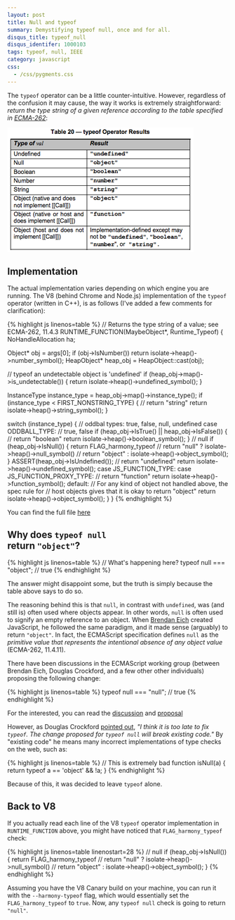 ```yaml
---
layout: post
title: Null and typeof
summary: Demystifying typeof null, once and for all.
disqus_title: typeof_null
disqus_identifer: 1000103
tags: typeof, null, IEEE
category: javascript
css:
  - /css/pygments.css
---
```


The <code>typeof</code> operator can be a little counter-intuitive.  However, regardless of the confusion it may cause, the way it works is extremely straightforward: *return the type string of a given reference according to the table specified in [ECMA-262](http://www.ecma-international.org/publications/files/ECMA-ST-ARCH/ECMA-262%205th%20edition%20December%202009.pdf)*:

<img class="es-table" src="/images/posts/typeof_table.png" />

## Implementation

The actual implementation varies depending on which engine you are running.  The V8 (behind Chrome and Node.js) implementation of the <code>typeof</code> operator (written in C++), is as follows (I've added a few comments for clarification):

{% highlight js linenos=table %}
// Returns the type string of a value; see ECMA-262, 11.4.3
RUNTIME_FUNCTION(MaybeObject*, Runtime_Typeof) {
  NoHandleAllocation ha;

  Object* obj = args[0];
  if (obj->IsNumber()) return isolate->heap()->number_symbol();
  HeapObject* heap_obj = HeapObject::cast(obj);

  // typeof an undetectable object is 'undefined'
  if (heap_obj->map()->is_undetectable()) {
    return isolate->heap()->undefined_symbol();
  }

  InstanceType instance_type = heap_obj->map()->instance_type();
  if (instance_type < FIRST_NONSTRING_TYPE) {
    // return "string"
    return isolate->heap()->string_symbol();
  }

  switch (instance_type) {
    // oddbal types: true, false, null, undefined
    case ODDBALL_TYPE:
      // true, false
      if (heap_obj->IsTrue() || heap_obj->IsFalse()) {
        // return "boolean"
        return isolate->heap()->boolean_symbol();
      }
      // null
      if (heap_obj->IsNull()) {
        return FLAG_harmony_typeof
            // return "null"
            ? isolate->heap()->null_symbol()
            // return "object"
            : isolate->heap()->object_symbol();
      }
      ASSERT(heap_obj->IsUndefined());
      // return "undefined"
      return isolate->heap()->undefined_symbol();
    case JS_FUNCTION_TYPE:
    case JS_FUNCTION_PROXY_TYPE:
      // return "function"
      return isolate->heap()->function_symbol();
    default:
      // For any kind of object not handled above, the spec rule for
      // host objects gives that it is okay to return "object"
      return isolate->heap()->object_symbol();
  }
}
{% endhighlight %}

<aside>
  You can find the full file <a href="http://code.google.com/searchframe#W9JxUuHYyMg/trunk/src/runtime.cc&q=typeof%20null%20package:v8%5C.googlecode%5C.com" target="_blank">here</a>
</aside>

## Why does <code>typeof null </code> return <code>"object"</code>?

{% highlight js linenos=table %}
// What's happening here?
typeof null === "object"; // true
{% endhighlight %}

The answer might disappoint some, but the truth is simply because the table above says to do so.

The reasoning behind this is that <code>null</code>, in contrast with <code>undefined</code>, was (and still is) often used where objects appear.  In other words, <code>null</code> is often used to signify an empty reference to an object. When [Brendan Eich](http://en.wikipedia.org/wiki/Brendan_Eich) created JavaScript, he followed the same paradigm, and it made sense (arguably) to return <code>"object"</code>.  In fact, the ECMAScript specification defines <code>null</code> as the *primitive value that represents the intentional absence of any object value* (ECMA-262, 11.4.11).

There have been discussions in the ECMAScript working group (between Brendan Eich, Douglas Crockford, and a few other other individuals) proposing the following change:

{% highlight js linenos=table %}
typeof null === "null"; // true
{% endhighlight %}

<aside>
  For the interested, you can read the <a href="http://wiki.ecmascript.org/doku.php?id=discussion:typeof" target="_blank">discussion</a> and <a href="http://wiki.ecmascript.org/doku.php?id=proposals:typeof" target="_blank">proposal</a>
</aside>

However, as Douglas Crockford [pointed out](http://wiki.ecmascript.org/doku.php?id=proposals:typeof), *"I think it is too late to fix <code>typeof</code>. The change proposed for <code>typeof null</code> will break existing code."*  By "existing code" he means many incorrect implementations of type checks on the web, such as:

{% highlight js linenos=table %}
// This is extremely bad
function isNull(a) {
  return typeof a == 'object' && !a;
}
{% endhighlight %}

Because of this, it was decided to leave <code>typeof</code> alone.

## Back to V8

If you actually read each line of the V8 <code>typeof</code> operator implementation in <code>RUNTIME_FUNCTION</code> above, you might have noticed that <code>FLAG_harmony_typeof</code> check:

{% highlight js linenos=table linenostart=28 %}
// null
if (heap_obj->IsNull()) {
  return FLAG_harmony_typeof
      // return "null"
      ? isolate->heap()->null_symbol()
      // return "object"
      : isolate->heap()->object_symbol();
}
{% endhighlight %}

Assuming you have the V8 Canary build on your machine, you can run it with the <code>--harmony-typeof</code> flag, which would essentially set the <code>FLAG_harmony_typeof</code> to <code>true</code>.  Now, any <code>typeof null</code> check is going to return <code>"null"</code>.